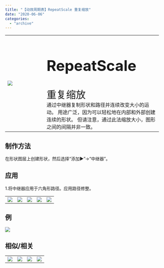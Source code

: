 ```yaml
---
title: "【动效周期表】RepeatScale 重复缩放"
date: "2020-06-06"
categories: 
  - "archive"
---
```


<table style="border-collapse: collapse; width: 100%;"><tbody class="table1"><tr><td style="width: 25.4125%;"><img src="https://mir.yuelili.com/user/AE/mg/foxcodex/RepeatScale.gif"></td><td style="width: 93.8898%;"><h2 style="font-size: 36pt;">RepeatScale</h2><div></div><span style="font-size: 24pt;">重复缩放</span><div></div>通过中继器复制形状和路径并连续改变大小的运动。 用途广泛，因为可以轻松地在内部和外部创建连续的形状。 但请注意，通过此法缩放大小，图形之间的间隔并非一致。</td></tr></tbody></table>

## 制作方法

在形状图层上创建形状，然后选择“添加▶”→“中继器”。

## 应用

1.将中继器应用于六角形路径。应用路径修整。

<table style="border-collapse: collapse;"><tbody class="table1"><tr><td><a href="https://yuelili.com/archive/repeatscale/"><img src="https://mir.yuelili.com/user/AE/mg/foxcodex/RepeatScale.gif"></a></td><td><img class="plus" src="https://mir.yuelili.com/user/AE/mg/foxcodex/plus.png"></td><td><a href="https://yuelili.com/archive/TrimLine/"><img src="https://mir.yuelili.com/user/AE/mg/foxcodex/TrimLine.gif"></a></td><td><img class="plus" src="https://mir.yuelili.com/user/AE/mg/foxcodex/tri.png"></td><td><img src="https://mir.yuelili.com/user/AE/mg/foxcodex/RepeatScale-Ex001.gif"></td></tr></tbody></table>

## 例

![](https://mir.yuelili.com/user/AE/mg/foxcodex/RepeatScale-Ex001.gif)

## 相似/相关

<table style="border-collapse: collapse;"><tbody class="table1"><tr><td><a href="https://yuelili.com/archive/repeatmove/"><img src="https://mir.yuelili.com/user/AE/mg/foxcodex/RepeatMove.gif"></a></td><td><a href="https://yuelili.com/archive/RepeatRotate/"><img src="https://mir.yuelili.com/user/AE/mg/foxcodex/RepeatRotate.gif"></a></td><td><a href="https://yuelili.com/archive/Wave/"><img src="https://mir.yuelili.com/user/AE/mg/foxcodex/Wave.gif"></a></td><td><a href="https://yuelili.com/archive/Scale/"><img src="https://mir.yuelili.com/user/AE/mg/foxcodex/Scale.gif"></a></td></tr></tbody></table>
